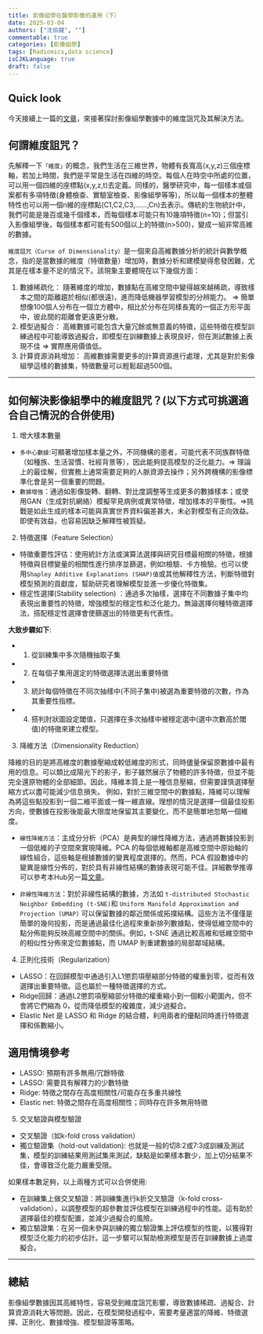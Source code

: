 ```yaml
---
title: 影像組學在醫學影像的運用（下）
date: 2025-03-04
authors: ["沈伯鍵", ""]
commentable: true
categories: [影像組學]
tags: [Radiomics,data science]
isCJKLanguage: true
draft: false
---
```

<!--more-->
## Quick look
今天接續上一篇的[文章](https://dlithub.netlify.app/post/radiomics_1/)，來接著探討影像組學數據中的維度詛咒及其解決方法。

## 何謂維度詛咒？
先解釋一下`「維度」`的概念，我們生活在三維世界，物體有長寬高(x,y,z)三個座標軸，若加上時間，我們是平常是生活在四維的時空。每個人在時空中所處的位置，可以用一個四維的座標點(x,y,z,t)去定義。同樣的，醫學研究中，每一個樣本或個案都有多項特徵(身體檢查、實驗室檢查、影像組學等等)，所以每一個樣本的整體特性也可以用一個n維的座標點(C1,C2,C3,……,Cn)去表示。傳統的生物統計中，我們可能是幾百或幾千個樣本，而每個樣本可能只有10幾項特徵(n=10)；但當引入影像組學後，每個樣本都可能有500個以上的特徵(n>500)，變成一組非常高維的數據。

`維度詛咒（Curse of Dimensionality）`是一個來自高維數據分析的統計與數學概念，指的是當數據的維度（特徵數量）增加時，數據分析和建模變得愈發困難，尤其是在樣本量不足的情況下。該現象主要體現在以下幾個方面：
1. 數據稀疏化：
隨著維度的增加，數據點在高維空間中變得越來越稀疏，導致樣本之間的距離趨於相似(都很遠)，進而降低機器學習模型的分辨能力。 => 簡單想像100個人分布在一個立方體中，相比於分布在同樣長寬的一個正方形平面中，彼此間的距離會更遠更分散。
2. 模型過擬合：
高維數據可能包含大量冗餘或無意義的特徵，這些特徵在模型訓練過程中可能導致過擬合，即模型在訓練數據上表現良好，但在測試數據上表現不佳 => 實際應用價值低。
3. 計算資源消耗增加：
高維數據需要更多的計算資源進行處理，尤其是對於影像組學這樣的數據集，特徵數量可以輕鬆超過500個。

---
## 如何解決影像組學中的維度詛咒？(以下方式可挑選適合自己情況的合併使用)
1. 增大樣本數量
- `多中心數據`:可顯著增加樣本量之外，不同機構的患者，可能代表不同族群特徵（如種族、生活習慣、社經背景等），因此能夠提高模型的泛化能力。=> 理論上的最佳解，但實務上通常需要足夠的人脈資源去操作；另外跨機構的影像標準化會是另一個重要的問題。
- `數據增強`：通過如影像旋轉、翻轉、對比度調整等生成更多的數據樣本；或使用GAN（生成對抗網絡）模擬罕見病例或異常特徵，增加樣本的平衡性。=>挑戰是如此生成的樣本可能與真實世界資料偏差甚大，未必對模型有正向效益。即使有效益，也容易因缺乏解釋性被質疑。
2. 特徵選擇（Feature Selection）
- 特徵重要性評估：使用統計方法或演算法選擇與研究目標最相關的特徵，根據特徵與目標變量的相關性進行排序並篩選，例如t檢驗、卡方檢驗。也可以使用`Shapley Additive Explanations (SHAP)值`或其他解釋性方法，判斷特徵對模型預測的貢獻度，幫助研究者理解模型並進一步優化特徵集。
- 穩定性選擇(Stability selection) ：通過多次抽樣，選擇在不同數據子集中均表現出重要性的特徵，增強模型的穩定性和泛化能力。無論選擇何種特徵選擇法，搭配穩定性選擇會使篩選出的特徵更有代表性。

**大致步驟如下**:
- 1. 從訓練集中多次隨機抽取子集
- 2. 在每個子集用選定的特徵選擇法選出重要特徵
- 3. 統計每個特徵在不同次抽樣中(不同子集中)被選為重要特徵的次數，作為其重要性指標。
- 4. 搭判肘狀圖設定閾值，只選擇在多次抽樣中被穩定選中(選中次數高於閾值)的特徵來建立模型。

3. 降維方法（Dimensionality Reduction）

降維的目的是將高維度的數據壓縮成較低維度的形式，同時儘量保留原數據中最有用的信息。可以類比成陽光下的影子，影子雖然展示了物體的許多特徵，但並不能完全還原物體的全部細節。因此，降維本質上是一種信息壓縮，但需要謹慎選擇壓縮方式以盡可能減少信息損失。
例如，對於三維空間中的數據點，降維可以理解為將這些點投影到一個二維平面或一條一維直線。理想的情況是選擇一個最佳投影方向，使數據在投影後能最大限度地保留其主要變化，而不是簡單地忽略一個維度。

- `線性降維方法`：主成分分析（PCA）是典型的線性降維方法，通過將數據投影到一個低維的子空間來實現降維。PCA 的每個低維軸都是高維空間中原始軸的線性組合，這些軸是根據數據的變異程度選擇的。然而，PCA 假設數據中的變異是線性分佈的，對於具有非線性結構的數據表現可能不佳。詳細數學推導可以參考本Hub另一篇[文章](https://dlithub.netlify.app/post/data_pca/)。

- `非線性降維方法`：對於非線性結構的數據，方法如 `t-distributed Stochastic Neighbor Embedding (t-SNE)`和 `Uniform Manifold Approximation and Projection (UMAP)` 可以保留數據的鄰近關係或拓撲結構。這些方法不僅僅是簡單的幾何投影，而是通過最佳化過程來重新排列數據點，使得低維空間中的點分佈能夠反映高維空間中的關係。例如，t-SNE 通過比較高維和低維空間中的相似性分佈來定位數據點，而 UMAP 則重建數據的局部鄰域結構。

4. 正則化技術（Regularization）
- LASSO：在回歸模型中通過引入L1懲罰項壓縮部分特徵的權重到零，從而有效選擇出重要特徵。這也屬於一種特徵選擇的方式。
- Ridge回歸：通過L2懲罰項壓縮部分特徵的權重縮小到一個較小範圍內，但不會將它們縮為 0，從而降低模型的複雜度，減少過擬合。
- Elastic Net 是 LASSO 和 Ridge 的結合體，利用兩者的優點同時進行特徵選擇和係數縮小。

## 適用情境參考
- LASSO: 預期有許多無用/冗餘特徵
- LASSO: 需要具有解釋力的少數特徵
- Ridge: 特徵之間存在高度相關性/可能存在多重共線性
- Elastic net: 特徵之間存在高度相關性；同時存在許多無用特徵

5. 交叉驗證與模型驗證
- 交叉驗證（如k-fold cross validation）
- 獨立驗證集（hold-out validation): 也就是一般的切8:2或7:3成訓練及測試集，模型的訓練結果用測試集來測試，缺點是如果樣本數少，加上切分結果不佳，會導致泛化能力嚴重受限。

如果樣本數足夠，以上兩種方式可以合併使用:
- 在訓練集上做交叉驗證：將訓練集進行k折交叉驗證（k-fold cross-validation），以調整模型的超參數並評估模型在訓練過程中的性能。這有助於選擇最佳的模型配置，並減少過擬合的風險。
- 獨立驗證集：在另一個未參與訓練的獨立驗證集上評估模型的性能，以獲得對模型泛化能力的初步估計。這一步驟可以幫助檢測模型是否在訓練數據上過度擬合。

---
## 總結
影像組學數據因其高維特性，容易受到維度詛咒影響，導致數據稀疏、過擬合、計算資源消耗大等問題。因此，在模型開發過程中，需要考量適當的降維、特徵選擇、正則化、數據增強、模型驗證等策略。

